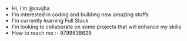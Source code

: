 - Hi, I’m @ravijha
- I’m interested in coding and building new amazing stuffs
- I’m currently learning Full Stack
- I’m looking to collaborate on some projects that will enhance my skills
- How to reach me :- 9799838629

<!---
ravijha9546/ravijha9546 is a ✨ special ✨ repository because its `README.md` (this file) appears on your GitHub profile.
You can click the Preview link to take a look at your changes.
--->
